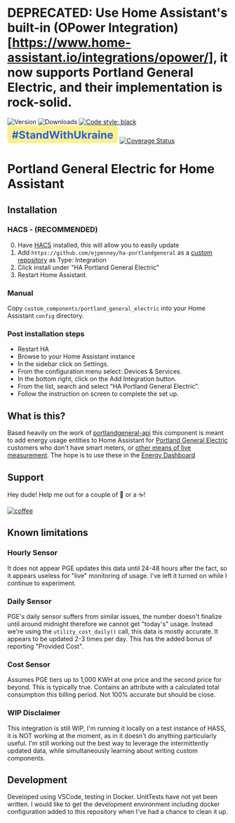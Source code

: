 # DEPRECATED: Use Home Assistant's built-in (OPower Integration)[https://www.home-assistant.io/integrations/opower/], it now supports Portland General Electric, and their implementation is rock-solid.

<!-- [![hacs_badge](https://img.shields.io/badge/HACS-Default-orange.svg)](https://github.com/custom-components/hacs) -->

![Version](https://img.shields.io/github/v/release/ejpenney/ha-portlandgeneral)
![Downloads](https://img.shields.io/github/downloads/ejpenney/ha-portlandgeneral/total)
[![Code style: black](https://img.shields.io/badge/code%20style-black-000000.svg)](https://github.com/psf/black)
[![StandWithUkraine](https://raw.githubusercontent.com/vshymanskyy/StandWithUkraine/main/badges/StandWithUkraine.svg)](https://github.com/vshymanskyy/StandWithUkraine/blob/main/docs/README.md)
[![Coverage Status](https://coveralls.io/repos/github/ejpenney/ha-portlandgeneral/badge.svg?branch=master)](https://coveralls.io/github/ejpenney/ha-portlandgeneral?branch=master)

# Portland General Electric for Home Assistant

## Installation

### HACS - (RECOMMENDED)

0. Have [HACS](https://github.com/custom-components/hacs) installed, this will allow you to easily update
1. Add `https://github.com/ejpenney/ha-portlandgeneral` as a [custom repository](https://custom-components.github.io/hacs/usage/settings/#add-custom-repositories) as Type: Integration
2. Click install under "HA Portland General Electric"
3. Restart Home Assistant.

### Manual

Copy `custom_components/portland_general_electric` into your Home Assistant `config` directory.

### Post installation steps

- Restart HA
- Browse to your Home Assistant instance
- In the sidebar click on Settings.
- From the configuration menu select: Devices & Services.
- In the bottom right, click on the Add Integration button.
- From the list, search and select “HA Portland General Electric”.
- Follow the instruction on screen to complete the set up.

## What is this?

Based heavily on the work of [portlandgeneral-api](https://github.com/piekstra/portlandgeneral-api) this component is meant to add energy usage entities to Home Assistant for [Portland General Electric](https://portlandgeneral.com/) customers who don't have smart meters, or [other means of live measurement](https://www.home-assistant.io/blog/2021/08/04/home-energy-management/). The hope is to use these in the [Energy Dashboard](https://www.home-assistant.io/dashboards/energy)

## Support

Hey dude! Help me out for a couple of :beers: or a :coffee:!

[![coffee](https://www.buymeacoffee.com/assets/img/custom_images/black_img.png)](https://www.buymeacoffee.com/ejpenney)

## Known limitations

### Hourly Sensor

It does not appear PGE updates this data until 24-48 hours after the fact, so it appears useless for "live" monitoring of usage. I've left it turned on while I continue to experiment.

### Daily Sensor

PGE's daily sensor suffers from similar issues, the number doesn't finalize until around midnight therefore we cannot get "today's" usage. Instead we're using the `utility_cost_daily()` call, this data is mostly accurate. It appears to be updated 2-3 times per day. This has the added bonus of reporting "Provided Cost".

### Cost Sensor

Assumes PGE tiers up to 1,000 KWH at one price and the second price for beyond. This is typically true. Contains an attribute with a calculated total consumption this billing period. Not 100% accurate but should be close.

### WIP Disclaimer

This integration is still WIP, I'm running it locally on a test instance of HASS, it is NOT working at the moment, as in it doesn't do anything particularly useful. I'm still working out the best way to leverage the intermittently updated data, while simultaneously learning about writing custom components.

## Development

Developed using VSCode, testing in Docker. UnitTests have not yet been written. I would like to get the development environment including docker configuration added to this repository when I've had a chance to clean it up.
